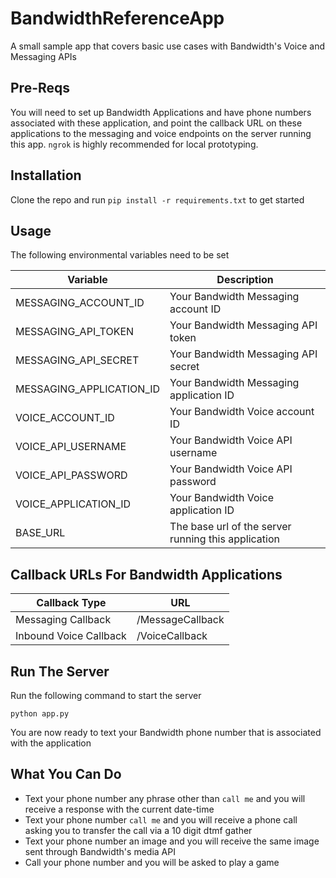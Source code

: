 # BandwidthReferenceApp

A small sample app that covers basic use cases with Bandwidth's Voice and Messaging APIs

## Pre-Reqs

You will need to set up Bandwidth Applications and have phone numbers associated with these application, and point the callback URL on these applications to the messaging and voice endpoints on the server running this app. `ngrok` is highly recommended for local prototyping.

## Installation

Clone the repo and run `pip install -r requirements.txt` to get started

## Usage

The following environmental variables need to be set

| Variable | Description |
|--|--|
| MESSAGING_ACCOUNT_ID | Your Bandwidth Messaging account ID |
| MESSAGING_API_TOKEN | Your Bandwidth Messaging API token |
| MESSAGING_API_SECRET | Your Bandwidth Messaging API secret |
| MESSAGING_APPLICATION_ID | Your Bandwidth Messaging application ID |
| VOICE_ACCOUNT_ID | Your Bandwidth Voice account ID |
| VOICE_API_USERNAME | Your Bandwidth Voice API username |
| VOICE_API_PASSWORD | Your Bandwidth Voice API password |
| VOICE_APPLICATION_ID | Your Bandwidth Voice application ID |
| BASE_URL | The base url of the server running this application |

## Callback URLs For Bandwidth Applications

| Callback Type | URL |
|--|--|
| Messaging Callback | <url>/MessageCallback |
| Inbound Voice Callback | <url>/VoiceCallback |

## Run The Server
Run the following command to start the server

```
python app.py
```

You are now ready to text your Bandwidth phone number that is associated with the application

## What You Can Do

* Text your phone number any phrase other than `call me` and you will receive a response with the current date-time
* Text your phone number `call me` and you will receive a phone call asking you to transfer the call via a 10 digit dtmf gather
* Text your phone number an image and you will receive the same image sent through Bandwidth's media API
* Call your phone number and you will be asked to play a game
